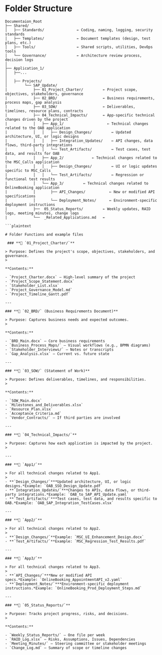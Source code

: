 # Folder Structure
```plaintext
Documentaion_Root
├── Shared/
│   ├── Standards/               ← Coding, naming, logging, security standards
│   ├── Templates/               ← Document templates (design, test plans, etc.)
│   ├── Tools/                   ← Shared scripts, utilities, DevOps tools
│   └── Governance/              ← Architecture review process, decision logs
│
├── Application_1/ 
│   ├──...   
│
│   ├── Projects/
│        └── SAP_Update/
|            ├── 01_Project_Charter/         ← Project scope, objectives, stakeholders, governance
|            ├── 02_BRD/                     ← Business requirements, process maps, gap analysis
|            ├── 03_SOW/                     ← Deliverables, timelines, resource plans, contracts
|            ├── 04_Technical_Impacts/       ← App-specific technical changes driven by the project
|            │   ├── App_1/                    ← Technical changes related to the OAB application
|            │   │   ├── Design_Changes/         ← Updated architecture, UI, or logic designs
|            │   │   ├── Integration_Updates/    ← API changes, data flows, third-party integrations
|            │   │   └── Test_Artifacts/         ← Test cases, test data, and results for OAB
|            │   ├── App_2/             ← Technical changes related to the MSC_Calls application
|            │   │   ├── Design_Changes/         ← UI or logic updates specific to MSC_Calls
|            │   │   └── Test_Artifacts/         ← Regression or functional test results
|            │   └── App_3/         ← Technical changes related to OnlineBooking application
|            │       ├── API_Changes/           ← New or modified API specifications
|            │       └── Deployment_Notes/      ← Environment-specific deployment instructions
|            ├──  05_Status_Reports/         ← Weekly updates, RAID logs, meeting minutes, change logs
|            └──  _Related_Applications.md   ← 
    
```plaintext

# Folder Functions and example files

 ### **📁 `01_Project_Charter/`**

> Purpose: Defines the project's scope, objectives, stakeholders, and governance.
> 

**Contents:**

- `Project_Charter.docx` – High-level summary of the project
- `Project_Scope_Statement.docx`
- `Stakeholder_List.xlsx`
- `Project_Governance_Model.md`
- `Project_Timeline_Gantt.pdf`

---

### **📁 `02_BRD/` (Business Requirements Document)**

> Purpose: Captures business needs and expected outcomes.
> 

**Contents:**

- `BRD_Main.docx` – Core business requirements
- `Business_Process_Maps/` – Visual workflows (e.g., BPMN diagrams)
- `Stakeholder_Interviews/` – Notes or transcripts
- `Gap_Analysis.xlsx` – Current vs. future state

---

### **📁 `03_SOW/` (Statement of Work)**

> Purpose: Defines deliverables, timelines, and responsibilities.
> 

**Contents:**

- `SOW_Main.docx`
- `Milestones_and_Deliverables.xlsx`
- `Resource_Plan.xlsx`
- `Acceptance_Criteria.md`
- `Vendor_Contracts/` – If third parties are involved

---

### **📁 `04_Technical_Impacts/`**

> Purpose: Captures how each application is impacted by the project.
> 

---

### **📁 `App1/`**

> For all technical changes related to App1.
> 
- **`Design_Changes/`***Updated architecture, UI, or logic designs.*Example: `OAB_SSO_Design_Update.pdf`
- **`Integration_Updates/`***Changes to APIs, data flows, or third-party integrations.*Example: `OAB_to_SAP_API_Update.yaml`
- **`Test_Artifacts/`***Test cases, test data, and results specific to OAB.*Example: `OAB_SAP_Integration_TestCases.xlsx`

---

### **📁 `App2/`**

> For all technical changes related to App2.
> 
- **`Design_Changes/`**Example: `MSC_UI_Enhancement_Design.docx`
- **`Test_Artifacts/`**Example: `MSC_Regression_Test_Results.pdf`

---

### **📁 `App3/`**

> For all technical changes related to App3.
> 
- **`API_Changes/`***New or modified API specs.*Example: `OnlineBooking_AppointmentAPI_v2.yaml`
- **`Deployment_Notes/`***Environment-specific deployment instructions.*Example: `OnlineBooking_Prod_Deployment_Steps.md`

---

### **📁 `05_Status_Reports/`**

> Purpose: Tracks project progress, risks, and decisions.
> 

**Contents:**

- `Weekly_Status_Reports/` – One file per week
- `RAID_Log.xlsx` – Risks, Assumptions, Issues, Dependencies
- `Meeting_Minutes/` – Steering committee or stakeholder meetings
- `Change_Log.md` – Summary of scope or timeline changes   
